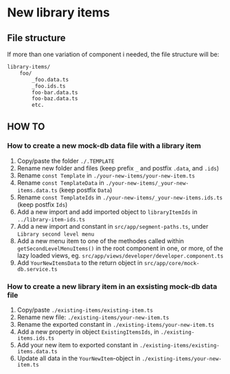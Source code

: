 # New library items

## File structure

If more than one variation of component i needed, the file structure will be:

```bash
library-items/
    foo/
        _foo.data.ts
        _foo.ids.ts
        foo-bar.data.ts
        foo-baz.data.ts
        etc.
```

## HOW TO

### How to create a new mock-db data file with a library item

1. Copy/paste the folder `./.TEMPLATE`
2. Rename new folder and files (keep prefix `_` and postfix `.data`, and `.ids`)
3. Rename `const Template` in `./your-new-items/your-new-item.ts`
4. Rename `const TemplateData` in `./your-new-items/_your-new-items.data.ts` (keep postfix `Data`)
5. Rename `const TemplateIds` in `./your-new-items/_your-new-items.ids.ts` (keep postfix `Ids`)
6. Add a new import and add imported object to `libraryItemIds` in `../library-item-ids.ts`
7. Add a new import and constant in `src/app/segment-paths.ts`, under `Library second level menu`
8. Add a new menu item to one of the methodes called within `getSecondLevelMenuItems()` in the root component in one, or more, of the lazy loaded views, eg. `src/app/views/developer/developer.component.ts`
9. Add `YourNewItemsData` to the return object in `src/app/core/mock-db.service.ts`

### How to create a new library item in an exsisting mock-db data file

1. Copy/paste `./existing-items/existing-item.ts`
2. Rename new file: `./existing-items/your-new-item.ts`
3. Rename the exported constant in `./existing-items/your-new-item.ts`
4. Add a new property in object `ExistingItemsIds`, in `./existing-items.ids.ts`
5. Add your new item to exported constant in `./existing-items/existing-items.data.ts`
6. Update all data in the `YourNewItem`-object in `./existing-items/your-new-item.ts`
